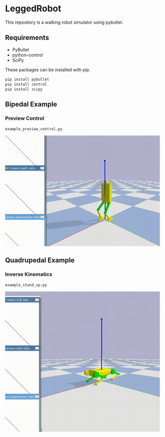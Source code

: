 # LeggedRobot
This repository is a walking robot simulator using pybullet.

## Requirements
 * PyBullet
 * python-control
 * SciPy

These packages can be installed with pip.
```
pip install pybullet
pip install control
pip install scipy
```



## Bipedal Example
### Preview Control
```
example_preview_control.py
```
![result](https://github.com/haruki1526/LeggedRobotsForBulletGifs/blob/master/bipedal/preview_control.gif)


## Quadrupedal Example
### Inverse Kinematics

```
example_stand_up.py
```
![result](https://github.com/haruki1526/LeggedRobotsForBulletGifs/blob/master/quadrupedal/inverse_kinematics.gif)
